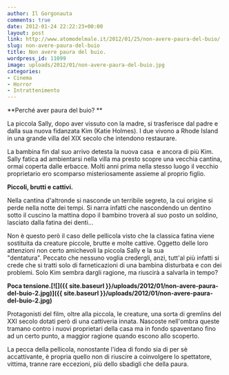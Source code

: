 ```yaml
---
author: Il Gorgonauta
comments: true
date: 2012-01-24 22:22:23+00:00
layout: post
link: http://www.atomodelmale.it/2012/01/25/non-avere-paura-del-buio/
slug: non-avere-paura-del-buio
title: Non avere paura del buio.
wordpress_id: 11099
image: uploads/2012/01/non-avere-paura-del-buio.jpg
categories:
- Cinema
- Horror
- Intrattenimento
---
```


**Perché aver paura del buio? **

La piccola Sally, dopo aver vissuto con la madre, si trasferisce dal padre e dalla sua nuova fidanzata Kim (Katie Holmes). I due vivono a Rhode Island in una grande villa del XIX secolo che intendono restaurare.

La bambina fin dal suo arrivo detesta la nuova casa  e ancora di più Kim. Sally fatica ad ambientarsi nella villa ma presto scopre una vecchia cantina, ormai coperta dalle erbacce. Molti anni prima nella stesso luogo il vecchio proprietario ero scomparso misteriosamente assieme al proprio figlio.

**Piccoli, brutti e cattivi.**

Nella cantina d'altronde si nasconde un terribile segreto, la cui origine si perde nella notte dei tempi. Si narra infatti che nascondendo un dentino sotto il cuscino la mattina dopo il bambino troverà al suo posto un soldino, lasciato dalla fatina dei denti...

Non è questo però il caso delle pellicola visto che la classica fatina viene sostituita da creature piccole, brutte e molte cattive. Oggetto delle loro attenzioni non certo amichevoli la piccola Sally e la sua "dentatura". Peccato che nessuno voglia credergli, anzi, tutt'al più infatti si crede che si tratti solo di farneticazioni di una bambina disturbata e con dei problemi. Solo Kim sembra dargli ragione, ma riuscirà a salvarla in tempo?

**Poca tensione.[![]({{ site.baseurl }}/uploads/2012/01/non-avere-paura-del-buio-2.jpg)]({{ site.baseurl }}/uploads/2012/01/non-avere-paura-del-buio-2.jpg)**

Protagonisti del film, oltre alla piccola, le creature, una sorta di gremlins del XXI secolo dotati però di una cattiveria innata. Nascoste nell'ombra queste tramano contro i nuovi proprietari della casa ma in fondo spaventano fino ad un certo punto, a maggior ragione quando escono allo scoperto.

La pecca della pellicola, nonostante l'idea di fondo sia di per sè accattivante, è propria quello non di riuscire a coinvolgere lo spettatore, vittima, tranne rare eccezioni, più dello sbadigli che della paura.

